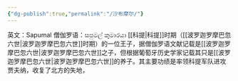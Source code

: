 ```yaml
---
{"dg-publish":true,"permalink":"/沙布摩尔/"}
---
```


英文：Sapumal
僧伽罗语：සපුමල් කුමාරයා
[[科提\|科提]]时期（[[波罗迦罗摩巴忽六世\|波罗迦罗摩巴忽六世]]时期）的一位王子，据僧伽罗语文献记载是[[波罗迦罗摩巴忽六世\|波罗迦罗摩巴忽六世]]之子，但根据葡萄牙历史学家记载其只是[[波罗迦罗摩巴忽六世\|波罗迦罗摩巴忽六世]]的养子。其主要功绩是率领科提军队进攻贾夫纳，收复了北方的失地，